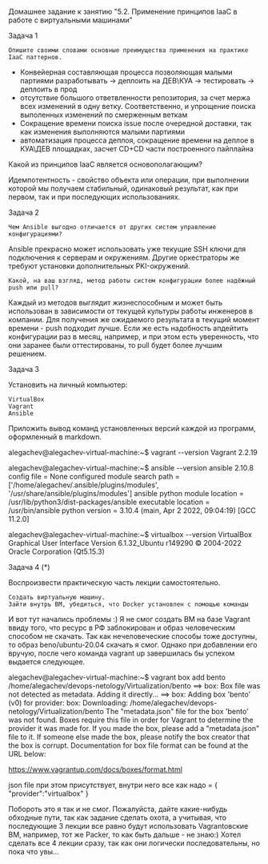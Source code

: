 Домашнее задание к занятию "5.2. Применение принципов IaaC в работе с виртуальными машинами"


Задача 1

    Опишите своими словами основные преимущества применения на практике IaaC паттернов.

- Конвейерная составляющая процесса позволяющая малыми партиями разработывать -> деплоить на ДЕВ\КУА -> тестировать -> деплоить в прод
- отсутствие большого ответвленности репозитория, за счет мержа всех изменений в одну ветку. Соответственно, и упрощение поиска выполенных изменений по смерженным веткам 
- Сокращение времени поиска issue после очередной доставки, так как изменения выполняются малыми партиями
- автоматизация процесса деплоя, сокращение времени на деплое в КУА\ДЕВ площадках, засчет CD+CD части построенного пайплайна


Какой из принципов IaaC является основополагающим?

Идемпотентность - свойство объекта или операции, при выполнении которой мы получаем стабильный, одинаковый результат, как при первом, так и при последующих использованиях.


Задача 2

    Чем Ansible выгодно отличается от других систем управление конфигурациями?

Ansible прекрасно может использовать уже текущие SSH ключи для подключения к серверам и окружениям. Другие оркестраторы же требуют установки дополнительных PKI-окружений.


    Какой, на ваш взгляд, метод работы систем конфигурации более надёжный push или pull?


Каждый из методов выглядит жизнеспособным и может быть использован в зависимости от текущей культуры работы инженеров в компании. Для получения же ожидаемого результата в текущий момент времени - push подходит лучше. Если же есть надобность апдейтить конфигурации раз в месяц, например, и при этом есть уверенность, что они заранее были оттестированы, то pull будет более лучшим решением.


Задача 3

Установить на личный компьютер:

    VirtualBox
    Vagrant
    Ansible

Приложить вывод команд установленных версий каждой из программ, оформленный в markdown.

alegachev@alegachev-virtual-machine:~$ vagrant --version
Vagrant 2.2.19

alegachev@alegachev-virtual-machine:~$ ansible --version
ansible 2.10.8
  config file = None
  configured module search path = ['/home/alegachev/.ansible/plugins/modules', '/usr/share/ansible/plugins/modules']
  ansible python module location = /usr/lib/python3/dist-packages/ansible
  executable location = /usr/bin/ansible
  python version = 3.10.4 (main, Apr  2 2022, 09:04:19) [GCC 11.2.0]

alegachev@alegachev-virtual-machine:~$ virtualbox --version
VirtualBox Graphical User Interface Version 6.1.32_Ubuntu r149290
© 2004-2022 Oracle Corporation (Qt5.15.3)




Задача 4 (*)

Воспроизвести практическую часть лекции самостоятельно.

    Создать виртуальную машину.
    Зайти внутрь ВМ, убедиться, что Docker установлен с помощью команды

И вот тут начались проблемы :) Я не смог создать ВМ на базе Vagrant ввиду того, что ресурс в РФ заблокирован и образ человеческим способом не скачать. Так как нечеловеческие способы тоже доступны, то образ beno/ubuntu-20.04 скачать я смог. Однако при добавлении его вручую, после чего команда vagrant up завершилась бы успехом выдается следующее. 


alegachev@alegachev-virtual-machine:~$ vagrant box add bento /home/alegachev/devops-netology/Virtualization/bento
==> box: Box file was not detected as metadata. Adding it directly...
==> box: Adding box 'bento' (v0) for provider: 
    box: Downloading: /home/alegachev/devops-netology/Virtualization/bento
The "metadata.json" file for the box 'bento' was not found.
Boxes require this file in order for Vagrant to determine the
provider it was made for. If you made the box, please add a
"metadata.json" file to it. If someone else made the box, please
notify the box creator that the box is corrupt. Documentation for
box file format can be found at the URL below:

https://www.vagrantup.com/docs/boxes/format.html

json file при этом присутствует, внутри него все как надо = {
"provider":"virtualbox"
}

Побороть это я так и не смог. Пожалуйста, дайте какие-нибудь обходные пути, так как задание сделать охота, а учитывая, что последующие 3 лекции все равно будут использовать Vagrantoвские ВМ, например, тот же Packer, то как быть дальше - не знаю:) Хотел сделать все 4 лекции сразу, так как они логически последовательны, но пока что увы...













